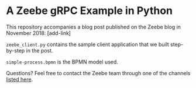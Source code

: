 # A Zeebe gRPC Example in Python

This repository accompanies a blog post published on the Zeebe blog in November 2018: [add-link]

`zeebe_client.py` contains the sample client application that we built step-by-step in the post.

`simple-process.bpmn` is the BPMN model used. 

Questions? Feel free to contact the Zeebe team through one of the channels [listed here](https://zeebe.io/community).
